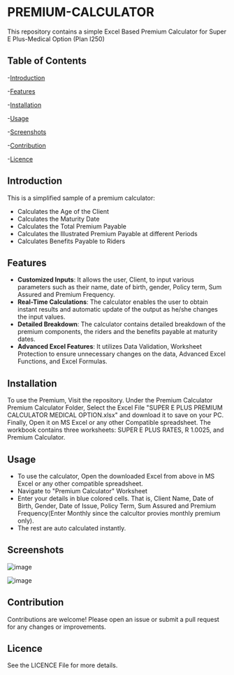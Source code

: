 # PREMIUM-CALCULATOR
This repository contains a simple Excel Based Premium Calculator for Super E Plus-Medical Option (Plan I250)

## Table of Contents

-[Introduction](#Introduction)

-[Features](#Features)

-[Installation](#Installation)

-[Usage](#Usage)

-[Screenshots](#Screenshots)

-[Contribution](#Contribution)

-[Licence](#Licence)



## Introduction

This is a simplified sample of a premium calculator:

- Calculates the Age of the Client
- Calculates the Maturity Date
- Calculates the Total Premium Payable
- Calculates the Illustrated Premium Payable at different Periods
- Calculates Benefits Payable to Riders

## Features

- **Customized Inputs**: It allows the user, Client, to input various parameters such as their name, date of birth, gender, Policy term, Sum Assured and Premium Frequency.
- **Real-Time Calculations**: The calculator enables the user to obtain instant results and automatic update of the output as he/she changes the input values.
- **Detailed Breakdown**: The calculator contains detailed breakdown of the premium components, the riders and the benefits payable at maturity dates.
- **Advanced Excel Features**: It utilizes Data Validation, Worksheet Protection to ensure unnecessary changes on the data, Advanced Excel Functions, and Excel Formulas.

## Installation

To use the Premium, Visit the repository. Under the Premium Calculator Premium Calculator Folder, Select the Excel File "SUPER E PLUS PREMIUM CALCULATOR MEDICAL OPTION.xlsx" and download it to save on your PC. Finally, Open it on MS Excel or any other Compatible spreadsheet.
The workbook contains three worksheets: SUPER E PLUS RATES, R 1.0025, and Premium Calculator. 

## Usage
- To use the calculator, Open the downloaded Excel from above in MS Excel or any other compatible spreadsheet.
- Navigate to "Premium Calculator" Worksheet
- Enter your details in blue colored cells. That is, Client Name, Date of Birth, Gender, Date of Issue, Policy Term, Sum Assured and Premium Frequency(Enter Monthly since the calcultor provies monthly premium only).
- The rest are auto calculated instantly.

## Screenshots

![image](https://github.com/user-attachments/assets/f0db6acc-f02e-43a4-944a-46057995f75e)


![image](https://github.com/user-attachments/assets/716f0f40-9eb0-4267-9bf4-3c3409bae8fe)

## Contribution

Contributions are welcome! Please open an issue or submit a pull request for any changes or improvements.

## Licence

See the LICENCE File for more details.
